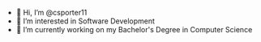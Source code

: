 - 👋 Hi, I’m @csporter11
- 👀 I’m interested in Software Development
- 🌱 I’m currently working on my Bachelor's Degree in Computer Science


<!---
csporter11/csporter11 is a ✨ special ✨ repository because its `README.md` (this file) appears on your GitHub profile.
You can click the Preview link to take a look at your changes.
--->
